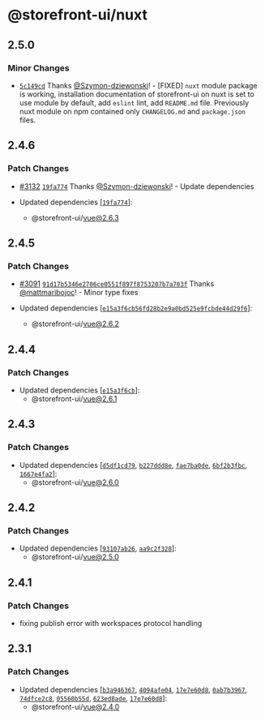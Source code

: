 # @storefront-ui/nuxt

## 2.5.0

### Minor Changes

- [`5c149cd`](https://github.com/vuestorefront/storefront-ui/commit/5c149cddeb45321f76cbd231877ae4a1eace9774) Thanks [@Szymon-dziewonski](https://github.com/Szymon-dziewonski)! - [FIXED] `nuxt` module package is working, installation documentation of storefront-ui on nuxt is set to use module by default, add `eslint` lint, add `README.md` file. Previously nuxt module on npm contained only `CHANGELOG.md` and `package.json` files.

## 2.4.6

### Patch Changes

- [#3132](https://github.com/vuestorefront/storefront-ui/pull/3132) [`19fa774`](https://github.com/vuestorefront/storefront-ui/commit/19fa774b38a05801256ced7c8af7731ea19defb9) Thanks [@Szymon-dziewonski](https://github.com/Szymon-dziewonski)! - Update dependencies

- Updated dependencies [[`19fa774`](https://github.com/vuestorefront/storefront-ui/commit/19fa774b38a05801256ced7c8af7731ea19defb9)]:
  - @storefront-ui/vue@2.6.3

## 2.4.5

### Patch Changes

- [#3091](https://github.com/vuestorefront/storefront-ui/pull/3091) [`91d17b5346e2706ce0551f897f8753207b7a703f`](https://github.com/vuestorefront/storefront-ui/commit/91d17b5346e2706ce0551f897f8753207b7a703f) Thanks [@mattmaribojoc](https://github.com/mattmaribojoc)! - Minor type fixes

- Updated dependencies [[`e15a3f6cb56fd28b2e9a0bd525e9fcbde44d29f6`](https://github.com/vuestorefront/storefront-ui/commit/e15a3f6cb56fd28b2e9a0bd525e9fcbde44d29f6)]:
  - @storefront-ui/vue@2.6.2

## 2.4.4

### Patch Changes

- Updated dependencies [[`e15a3f6cb`](https://github.com/vuestorefront/storefront-ui/commit/e15a3f6cb56fd28b2e9a0bd525e9fcbde44d29f6)]:
  - @storefront-ui/vue@2.6.1

## 2.4.3

### Patch Changes

- Updated dependencies [[`d5df1cd79`](https://github.com/vuestorefront/storefront-ui/commit/d5df1cd79ca123d54c70a17cfeb7cc4f50eac8f8), [`b227ddd8e`](https://github.com/vuestorefront/storefront-ui/commit/b227ddd8e46dbf10a9876e2aba266d68838087fc), [`fae7ba0de`](https://github.com/vuestorefront/storefront-ui/commit/fae7ba0de7919962c6692e9a044d577d2d4e90c3), [`6bf2b3fbc`](https://github.com/vuestorefront/storefront-ui/commit/6bf2b3fbc83810b00ff2a3b63976444497d0f277), [`1667e4fa2`](https://github.com/vuestorefront/storefront-ui/commit/1667e4fa2ccc495b38227930980c1eb52220f837)]:
  - @storefront-ui/vue@2.6.0

## 2.4.2

### Patch Changes

- Updated dependencies [[`93107ab26`](https://github.com/vuestorefront/storefront-ui/commit/93107ab2664bd513e8074c2ee3069cf601fb8a17), [`aa9c2f328`](https://github.com/vuestorefront/storefront-ui/commit/aa9c2f328df419a929f06aa7b2053baef9830d60)]:
  - @storefront-ui/vue@2.5.0

## 2.4.1

### Patch Changes

- fixing publish error with workspaces protocol handling

## 2.3.1

### Patch Changes

- Updated dependencies [[`b3a946367`](https://github.com/vuestorefront/storefront-ui/commit/b3a946367f14a3bab5a782d729802e8bc303e047), [`4094afe04`](https://github.com/vuestorefront/storefront-ui/commit/4094afe045b06a57c90f67826300aad95b1f5426), [`17e7e60d8`](https://github.com/vuestorefront/storefront-ui/commit/17e7e60d89dff3d3f4456266ebd5e53677bcf358), [`0ab7b3967`](https://github.com/vuestorefront/storefront-ui/commit/0ab7b3967e0fab002ed0f59bd3491f6a3d046319), [`74dfce2c8`](https://github.com/vuestorefront/storefront-ui/commit/74dfce2c8aab7e959de40672c787d489bfe31537), [`05560b55d`](https://github.com/vuestorefront/storefront-ui/commit/05560b55ddd0fe8c6e1225b083530841f93ec8ba), [`623ed8ade`](https://github.com/vuestorefront/storefront-ui/commit/623ed8ade14c87ac1f29ab83a5ea53baf9fa6d22), [`17e7e60d8`](https://github.com/vuestorefront/storefront-ui/commit/17e7e60d89dff3d3f4456266ebd5e53677bcf358)]:
  - @storefront-ui/vue@2.4.0
